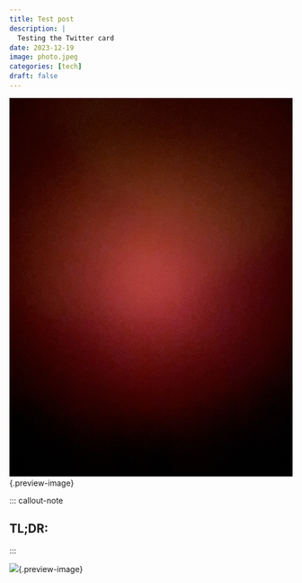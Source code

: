 ```yaml
---
title: Test post 
description: |
  Testing the Twitter card
date: 2023-12-19
image: photo.jpeg
categories: [tech]
draft: false
---
```


![](photo.jpeg){.preview-image}

::: callout-note
## TL;DR: 
:::

![](images/tools.png){.preview-image}

